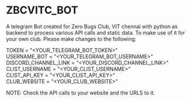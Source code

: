 # ZBCVITC_BOT
A telegram Bot created for Zero Bugs Club, VIT chennai with python as backend to process various API calls and static data.
To make use of it for your own club. Please make changes to the following:

TOKEN = "<YOUR_TELEGRAM_BOT_TOKEN>"<br>
USERNAME_BOT = "<YOUR_TELEGRAM_BOT_USERNAME>"<br>
DISCORD_CHANNEL_LINK = "<YOUR_DISCORD_CHANNEL_LINK>"<br>
CLIST_USERNAME = "<YOUR_CLIST_USERNAME>"<br>
CLIST_API_KEY = "<YOUR_CLIST_API_KEY>"<br>
CLUB_WEBSITE = "<YOUR_CLUB_WEBSITE>"<br>

NOTE: Check the API calls to your website and the URLS to it.
